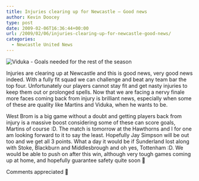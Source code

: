 ```yaml
---
title: Injuries clearing up for Newcastle – Good news
author: Kevin Doocey
type: post
date: 2009-02-06T16:36:44+00:00
url: /2009/02/06/injuries-clearing-up-for-newcastle-good-news/
categories:
  - Newcastle United News
---
```


![Viduka - Goals needed for the rest of the season](https://img.skysports.com/08/07/218x298/MarkViduka_1029351.jpg)

Injuries are clearing up at Newcastle and this is good news, very good news indeed. With a fully fit squad we can challenge and beat any team bar the top four. Unfortunately our players cannot stay fit and get nasty injuries to keep them out or prolonged spells. Now that we are facing a nervy finale more faces coming back from injury is brilliant news, especially when some of these are quality like Martins and Viduka, when he wants to be.

West Brom is a big game without a doubt and getting players back from injury is a massive boost considering some of these can score goals, Martins of course :D. The match is tomorrow at the Hawthorns and I for one am looking forward to it to say the least. Hopefully Jay Simpson will be out too and we get all 3 points. What a day it would be if Sunderland lost along with Stoke, Blackburn and Middlesbrough and oh yes, Tottenham :D. We would be able to push on after this win, although very tough games coming up at home, and hopefully guarantee safety quite soon 🙂

Comments appreciated 🙂
